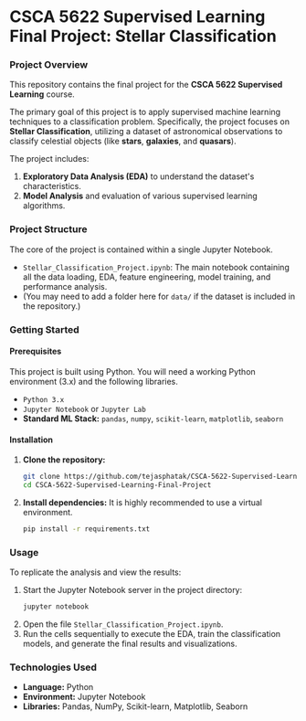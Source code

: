 # CSCA 5622 Supervised Learning Final Project: Stellar Classification
### Project Overview

This repository contains the final project for the **CSCA 5622 Supervised Learning** course.

The primary goal of this project is to apply supervised machine learning techniques to a classification problem. Specifically, the project focuses on **Stellar Classification**, utilizing a dataset of astronomical observations to classify celestial objects (like **stars**, **galaxies**, and **quasars**).

The project includes:
1.  **Exploratory Data Analysis (EDA)** to understand the dataset's characteristics.
2.  **Model Analysis** and evaluation of various supervised learning algorithms.

### Project Structure

The core of the project is contained within a single Jupyter Notebook.

* `Stellar_Classification_Project.ipynb`: The main notebook containing all the data loading, EDA, feature engineering, model training, and performance analysis.
* (You may need to add a folder here for `data/` if the dataset is included in the repository.)

### Getting Started

#### Prerequisites

This project is built using Python. You will need a working Python environment (3.x) and the following libraries.

* `Python 3.x`
* `Jupyter Notebook` or `Jupyter Lab`
* **Standard ML Stack:** `pandas`, `numpy`, `scikit-learn`, `matplotlib`, `seaborn`

#### Installation

1.  **Clone the repository:**
    ```bash
    git clone https://github.com/tejasphatak/CSCA-5622-Supervised-Learning-Final-Project.git
    cd CSCA-5622-Supervised-Learning-Final-Project
    ```

2.  **Install dependencies:**
    It is highly recommended to use a virtual environment.
    ```bash
    pip install -r requirements.txt
    ```

### Usage

To replicate the analysis and view the results:

1.  Start the Jupyter Notebook server in the project directory:
    ```bash
    jupyter notebook
    ```
2.  Open the file `Stellar_Classification_Project.ipynb`.
3.  Run the cells sequentially to execute the EDA, train the classification models, and generate the final results and visualizations.

### Technologies Used

* **Language:** Python
* **Environment:** Jupyter Notebook
* **Libraries:** Pandas, NumPy, Scikit-learn, Matplotlib, Seaborn
